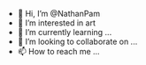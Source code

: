 - 👋 Hi, I’m @NathanPam
- 👀 I’m interested in art
- 🌱 I’m currently learning ...
- 💞️ I’m looking to collaborate on ...
- 📫 How to reach me ...

<!---
NathanPam/NathanPam is a ✨ special ✨ repository because its `README.md` (this file) appears on your GitHub profile.
You can click the Preview link to take a look at your changes.
--->
